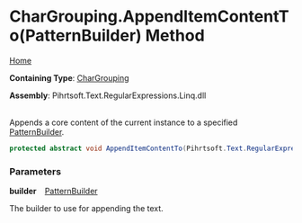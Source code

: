 # CharGrouping\.AppendItemContentTo\(PatternBuilder\) Method

[Home](../../../../../../README.md)

**Containing Type**: [CharGrouping](../README.md)

**Assembly**: Pihrtsoft\.Text\.RegularExpressions\.Linq\.dll

\
Appends a core content of the current instance to a specified [PatternBuilder](../../PatternBuilder/README.md)\.

```csharp
protected abstract void AppendItemContentTo(Pihrtsoft.Text.RegularExpressions.Linq.PatternBuilder builder)
```

### Parameters

**builder** &ensp; [PatternBuilder](../../PatternBuilder/README.md)

The builder to use for appending the text\.